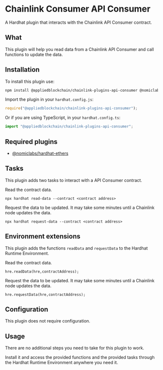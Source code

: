 # Chainlink Consumer API Consumer

A Hardhat plugin that interacts with the Chainlink API Consumer contract.

## What

This plugin will help you read data from a Chainlink API Consumer and call functions to update the data.

## Installation

To install this plugin use:

```bash
npm install @appliedblockchain/chainlink-plugins-api-consumer @nomiclabs/hardhat-ethers --save
```

Import the plugin in your `hardhat.config.js`:

```js
require("@appliedblockchain/chainlink-plugins-api-consumer");
```

Or if you are using TypeScript, in your `hardhat.config.ts`:

```ts
import "@appliedblockchain/chainlink-plugins-api-consumer";
```


## Required plugins

- [@nomiclabs/hardhat-ethers](https://github.com/nomiclabs/hardhat/tree/master/packages/hardhat-ethers)

## Tasks

This plugin adds two tasks to interact with a API Consumer contract.

Read the contract data.
```
npx hardhat read-data --contract <contract address>
```

Request the data to be updated. It may take some minutes until a Chainlink node updates the data.
```
npx hardhat request-data --contract <contract address>
```

## Environment extensions

This plugin adds the functions `readData` and `requestData` to the Hardhat Runtime Environment.

Read the contract data.
```
hre.readData(hre,contractAddress);
```

Request the data to be updated. It may take some minutes until a Chainlink node updates the data.
```
hre.requestData(hre,contractAddress);
```

## Configuration

This plugin does not require configuration.

## Usage

There are no additional steps you need to take for this plugin to work.

Install it and access the provided functions and the provided tasks through the Hardhat Runtime Environment anywhere you need it.
